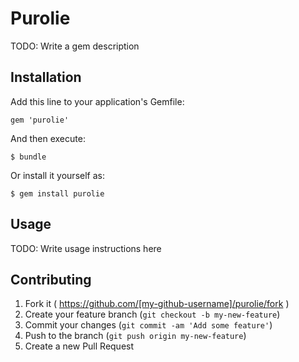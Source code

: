 # Purolie

TODO: Write a gem description

## Installation

Add this line to your application's Gemfile:

    gem 'purolie'

And then execute:

    $ bundle

Or install it yourself as:

    $ gem install purolie

## Usage

TODO: Write usage instructions here

## Contributing

1. Fork it ( https://github.com/[my-github-username]/purolie/fork )
2. Create your feature branch (`git checkout -b my-new-feature`)
3. Commit your changes (`git commit -am 'Add some feature'`)
4. Push to the branch (`git push origin my-new-feature`)
5. Create a new Pull Request
